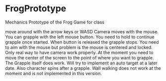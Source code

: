 # FrogPrototype
Mechanics Prototype of the Frog Game for class

move around with the arrow keys or WASD
Camera moves with the mouse.
You can grapple with the left mouse button. You need to hold to continue grapple once started. When button is released the grapple stops. You need to aim with the mouse but problem is the mouse is centered and locked. Only real way to have camera work properly. At the moment you need to move the center of the screen to the point of where you want to grapple. The Grapple itself does work. Will try to implement an auto target at a later date.
Also character spins after a grapple. 
Wall walking does not work at the moment and is not implemented in this version. 
